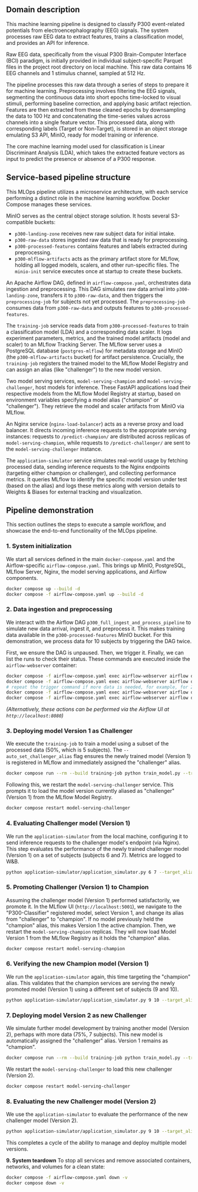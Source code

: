 ## Domain description

This machine learning pipeline is designed to classify P300 event-related potentials from electroencephalography (EEG) signals. The system processes raw EEG data to extract features, trains a classification model, and provides an API for inference.

Raw EEG data, specifically from the visual P300 Brain-Computer Interface (BCI) paradigm, is initially provided in individual subject-specific Parquet files in the project root directory on local machine. This raw data contains 16 EEG channels and 1 stimulus channel, sampled at 512 Hz.

The pipeline processes this raw data through a series of steps to prepare it for machine learning. Preprocessing involves filtering the EEG signals, segmenting the continuous data into short epochs time-locked to visual stimuli, performing baseline correction, and applying basic artifact rejection. Features are then extracted from these cleaned epochs by downsampling the data to 100 Hz and concatenating the time-series values across channels into a single feature vector. This processed data, along with corresponding labels (Target or Non-Target), is stored in an object storage emulating S3 API, MinIO, ready for model training or inference.

The core machine learning model used for classification is Linear Discriminant Analysis (LDA), which takes the extracted feature vectors as input to predict the presence or absence of a P300 response.

## Service-based pipeline structure

This MLOps pipeline utilizes a microservice architecture, with each service performing a distinct role in the machine learning workflow. Docker Compose manages these services.

MinIO serves as the central object storage solution. It hosts several S3-compatible buckets:
*   `p300-landing-zone` receives new raw subject data for initial intake.
*   `p300-raw-data` stores ingested raw data that is ready for preprocessing.
*   `p300-processed-features` contains features and labels extracted during preprocessing.
*   `p300-mlflow-artifacts` acts as the primary artifact store for MLflow, holding all logged models, scalers, and other run-specific files.
The `minio-init` service executes once at startup to create these buckets.

An Apache Airflow DAG, defined in `airflow-compose.yaml`, orchestrates data ingestion and preprocessing. This DAG simulates raw data arrival into `p300-landing-zone`, transfers it to `p300-raw-data`, and then triggers the `preprocessing-job` for subjects not yet processed. The `preprocessing-job` consumes data from `p300-raw-data` and outputs features to `p300-processed-features`.

The `training-job` service reads data from `p300-processed-features` to train a classification model (LDA) and a corresponding data scaler. It logs experiment parameters, metrics, and the trained model artifacts (model and scaler) to an MLflow Tracking Server. The MLflow server uses a PostgreSQL database (`postgres-mlflow`) for metadata storage and MinIO (the `p300-mlflow-artifacts` bucket) for artifact persistence. Crucially, the `training-job` registers the trained model to the MLflow Model Registry and can assign an alias (like "challenger") to the new model version.

Two model serving services, `model-serving-champion` and `model-serving-challenger`, host models for inference. These FastAPI applications load their respective models from the MLflow Model Registry at startup, based on environment variables specifying a model alias ("champion" or "challenger"). They retrieve the model and scaler artifacts from MinIO via MLflow.

An Nginx service (`nginx-load-balancer`) acts as a reverse proxy and load balancer. It directs incoming inference requests to the appropriate serving instances: requests to `/predict-champion/` are distributed across replicas of `model-serving-champion`, while requests to `/predict-challenger/` are sent to the `model-serving-challenger` instance.

The `application-simulator` service simulates real-world usage by fetching processed data, sending inference requests to the Nginx endpoints (targeting either champion or challenger), and collecting performance metrics. It queries MLflow to identify the specific model version under test (based on the alias) and logs these metrics along with version details to Weights & Biases for external tracking and visualization.

## Pipeline demonstration

This section outlines the steps to execute a sample workflow, and showcase the end-to-end functionality of the MLOps pipeline.

### 1. System initialization
We start all services defined in the main `docker-compose.yaml` and the Airflow-specific `airflow-compose.yaml`. This brings up MinIO, PostgreSQL, MLflow Server, Nginx, the model serving applications, and Airflow components.
   ```bash
   docker compose up --build -d
   docker compose -f airflow-compose.yaml up --build -d
   ```

### 2. Data ingestion and preprocessing
We interact with the Airflow DAG `p300_full_ingest_and_process_pipeline` to simulate new data arrival, ingest it, and preprocess it. This makes training data available in the `p300-processed-features` MinIO bucket. For this demonstration, we process data for 10 subjects by triggering the DAG twice.

First, we ensure the DAG is unpaused. Then, we trigger it. Finally, we can list the runs to check their status. These commands are executed inside the `airflow-webserver` container:
   ```bash
   docker compose -f airflow-compose.yaml exec airflow-webserver airflow dags unpause p300_full_ingest_and_process_pipeline
   docker compose -f airflow-compose.yaml exec airflow-webserver airflow dags trigger p300_full_ingest_and_process_pipeline
   # repeat the trigger command if more data is needed, for example, for 2 runs:
   docker compose -f airflow-compose.yaml exec airflow-webserver airflow dags trigger p300_full_ingest_and_process_pipeline 
   docker compose -f airflow-compose.yaml exec airflow-webserver airflow dags list-runs -d p300_full_ingest_and_process_pipeline
   ```
   *(Alternatively, these actions can be performed via the Airflow UI at `http://localhost:8080`)*

### 3. Deploying model Version 1 as Challenger
We execute the `training-job` to train a model using a subset of the processed data (50%, which is 5 subjects). The `--auto_set_challenger_alias` flag ensures the newly trained model (Version 1) is registered in MLflow and immediately assigned the "challenger" alias.
   ```bash
   docker compose run --rm --build training-job python train_model.py --training_subjects_percentage 0.5 --auto_set_challenger_alias
   ```
Following this, we restart the `model-serving-challenger` service. This prompts it to load the model version currently aliased as "challenger" (Version 1) from the MLflow Model Registry.
   ```bash
   docker compose restart model-serving-challenger
   ```

### 4. Evaluating Challenger model (Version 1)
We run the `application-simulator` from the local machine, configuring it to send inference requests to the challenger model's endpoint (via Nginx). This step evaluates the performance of the newly trained challenger model (Version 1) on a set of subjects (subjects 6 and 7). Metrics are logged to W&B.
   ```bash
   python application-simulator/application_simulator.py 6 7 --target_alias challenger --base_url http://localhost --mlflow_tracking_uri http://localhost:5001
   ```

### 5. Promoting Challenger (Version 1) to Champion
Assuming the challenger model (Version 1) performed satisfactorily, we promote it. In the MLflow UI (`http://localhost:5001`), we navigate to the "P300-Classifier" registered model, select Version 1, and change its alias from "challenger" to "champion". If no model previously held the "champion" alias, this makes Version 1 the active champion.
   Then, we restart the `model-serving-champion` replicas. They will now load Model Version 1 from the MLflow Registry as it holds the "champion" alias.
   ```bash
   docker compose restart model-serving-champion
   ```

### 6. Verifying the new Champion model (Version 1)
We run the `application-simulator` again, this time targeting the "champion" alias. This validates that the champion services are serving the newly promoted model (Version 1) using a different set of subjects (9 and 10).
   ```bash
   python application-simulator/application_simulator.py 9 10 --target_alias champion --base_url http://localhost --mlflow_tracking_uri http://localhost:5001
   ```

### 7. Deploying model Version 2 as new Challenger
We simulate further model development by training another model (Version 2), perhaps with more data (75%, 7 subjects). This new model is automatically assigned the "challenger" alias. Version 1 remains as "champion".
   ```bash
   docker compose run --rm --build training-job python train_model.py --training_subjects_percentage 0.75 --auto_set_challenger_alias
   ```
We restart the `model-serving-challenger` to load this new challenger (Version 2).
   ```bash
   docker compose restart model-serving-challenger
   ```

### 8. Evaluating the new Challenger model (Version 2)
We use the `application-simulator` to evaluate the performance of the new challenger model (Version 2).
   ```bash
   python application-simulator/application_simulator.py 9 10 --target_alias challenger --base_url http://localhost --mlflow_tracking_uri http://localhost:5001
   ```
 This completes a cycle of the ability to manage and deploy multiple model versions.

**9. System teardown**
To stop all services and remove associated containers, networks, and volumes for a clean state:
   ```bash
   docker compose -f airflow-compose.yaml down -v
   docker compose down -v
   ```
